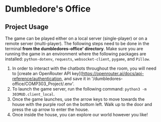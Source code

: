 # Dumbledore's Office

## Project Usage
The game can be played either on a local server (single-player) or on a remote server (multi-player). The following steps need to be done in the terminal **from the dumbledores-office' directory**. Make sure you are running the game in an environment where the following packages are installed: `python-dotenv`, `requests`, `websocket-client`, `pygame`, and `Pillow`.

1. In order to interact with the chatbots throughout the room, you will need to [create an OpenRouter API key](https://openrouter.ai/docs/api-reference/authentication, and save it in '/dumbledores-office/COMP303_Project/.env'.
2. To launch the game server, run the following command: `python3 -m 303MUD.client_local`.
3. Once the game launches, use the arrow keys to move towards the house with the purple roof on the bottom left. Walk up to the door and press the up arrow to enter the house.
5. Once inside the house, you can explore our world however you like! 
